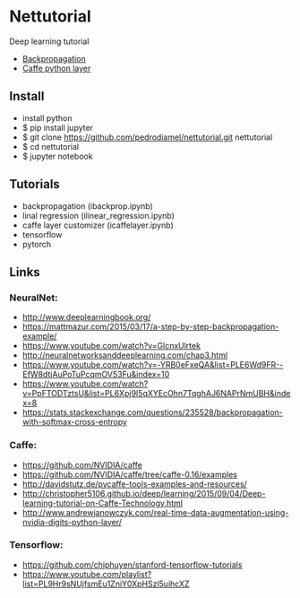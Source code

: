 # Nettutorial

Deep learning tutorial
- [Backpropagation](https://github.com/pedrodiamel/nettutorial/blob/master/ibackprop.ipynb)
- [Caffe python layer](https://github.com/pedrodiamel/nettutorial/blob/master/icaffelayer.ipynb)



## Install 

- install python
- $ pip install jupyter
- $ git clone https://github.com/pedrodiamel/nettutorial.git nettutorial
- $ cd nettutorial
- $ jupyter notebook


## Tutorials

- backpropagation (ibackprop.ipynb)
- linal regression (ilinear_regression.ipynb)
- caffe layer customizer (icaffelayer.ipynb)
- tensorflow
- pytorch

## Links 

### NeuralNet:
- http://www.deeplearningbook.org/
- https://mattmazur.com/2015/03/17/a-step-by-step-backpropagation-example/
- https://www.youtube.com/watch?v=GlcnxUlrtek
- http://neuralnetworksanddeeplearning.com/chap3.html
- https://www.youtube.com/watch?v=-YRB0eFxeQA&list=PLE6Wd9FR--EfW8dtjAuPoTuPcqmOV53Fu&index=10
- https://www.youtube.com/watch?v=PpFTODTztsU&list=PL6Xpj9I5qXYEcOhn7TqghAJ6NAPrNmUBH&index=8
- https://stats.stackexchange.com/questions/235528/backpropagation-with-softmax-cross-entropy


### Caffe:
- https://github.com/NVIDIA/caffe
- https://github.com/NVIDIA/caffe/tree/caffe-0.16/examples
- http://davidstutz.de/pycaffe-tools-examples-and-resources/
- http://christopher5106.github.io/deep/learning/2015/09/04/Deep-learning-tutorial-on-Caffe-Technology.html
- http://www.andrewjanowczyk.com/real-time-data-augmentation-using-nvidia-digits-python-layer/

### Tensorflow:
- https://github.com/chiphuyen/stanford-tensorflow-tutorials
- https://www.youtube.com/playlist?list=PL9Hr9sNUjfsmEu1ZniY0XpHSzl5uihcXZ
